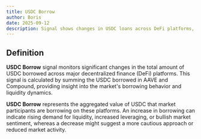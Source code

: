 ```yaml
---
title: USDC Borrow
author: Boris
date: 2025-09-12
description: Signal shows changes in USDC loans across DeFi platforms, highlighting shifts in market liquidity and borrowing activity.
---
```


## Definition

**USDC Borrow** signal monitors significant changes in the total amount of USDC borrowed across major decentralized finance (DeFi) platforms. This signal is calculated by summing the USDC borrowed in AAVE and Compound, providing insight into the market's borrowing behavior and liquidity dynamics.

**USDC Borrow** represents the aggregated value of USDC that market participants are borrowing on these platforms. An increase in borrowing can indicate rising demand for liquidity, increased leveraging, or bullish market sentiment, whereas a decrease might suggest a more cautious approach or reduced market activity.